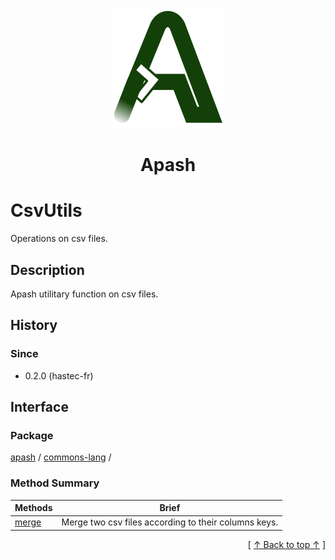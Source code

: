
<div align='center' id='apash-top'>
  <a href='https://github.com/hastec-fr/apash'>
    <img alt='apash-logo' src='../../../../../assets/apash-logo.svg'/>
  </a>

  # Apash
</div>


 <!-- @class -->
# CsvUtils
Operations on csv files.
## Description
   Apash utilitary function on csv files.

## History
### Since
  * 0.2.0 (hastec-fr)

## Interface
### Package
<!-- apash.packageBegin -->
[apash](../../apash.md) / [commons-lang](../commons-lang.md) / 
<!-- apash.packageEnd -->
 
### Method Summary
<!-- apash.summaryTableBegin -->
| Methods                  | Brief                                 |
|--------------------------|---------------------------------------|
|[merge](CsvUtils/merge.md)|Merge two csv files according to their columns keys.|
<!-- apash.summaryTableEnd -->

  <div align='right'>[ <a href='#apash-top'>↑ Back to top ↑</a> ]</div>

